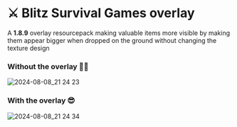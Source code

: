 # ⚔ Blitz Survival Games overlay

A **1.8.9** overlay resourcepack making valuable items more visible by making them appear bigger when dropped on the ground without changing the texture design

### Without the overlay 👨‍🦯
![2024-08-08_21 24 23](https://github.com/user-attachments/assets/c3a5fafb-c83d-4155-98cc-8bc5e490ce2d)

### With the overlay 😎
![2024-08-08_21 24 34](https://github.com/user-attachments/assets/cd03ac3b-4f25-42cd-aec5-ea60a34b6dbd)
